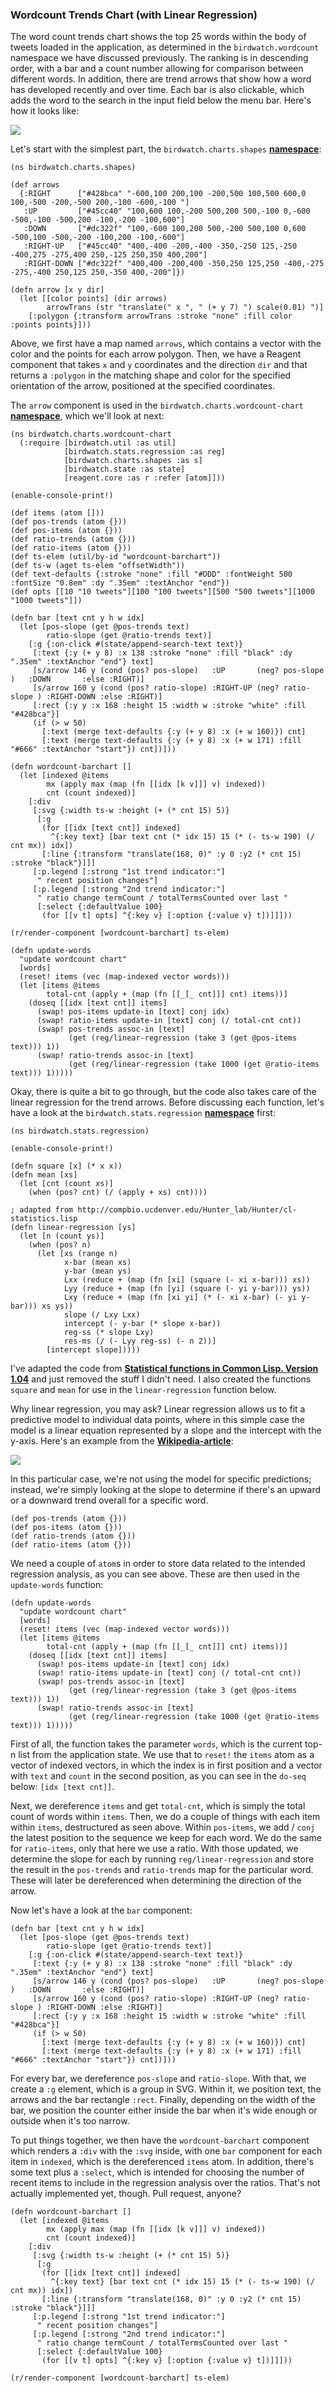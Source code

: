 ### Wordcount Trends Chart (with Linear Regression)

The word count trends chart shows the top 25 words within the body of tweets loaded in the application, as determined in the ````birdwatch.wordcount```` namespace we have discussed previously. The ranking is in descending order, with a bar and a count number allowing for comparison between different words. In addition, there are trend arrows that show how a word has developed recently and over time. Each bar is also clickable, which adds the word to the search in the input field below the menu bar. Here's how it looks like:

![](images/wordcount-chart.png)

Let's start with the simplest part, the ````birdwatch.charts.shapes```` **[namespace](https://github.com/matthiasn/BirdWatch/blob/574d2178be6f399086ad2a5ec35c200d252bf887/Clojure-Websockets/MainApp/src/cljs/birdwatch/charts/shapes.cljs)**:

~~~
(ns birdwatch.charts.shapes)

(def arrows
  {:RIGHT      ["#428bca" "-600,100 200,100 -200,500 100,500 600,0 100,-500 -200,-500 200,-100 -600,-100 "]
   :UP         ["#45cc40" "100,600 100,-200 500,200 500,-100 0,-600 -500,-100 -500,200 -100,-200 -100,600"]
   :DOWN       ["#dc322f" "100,-600 100,200 500,-200 500,100 0,600 -500,100 -500,-200 -100,200 -100,-600"]
   :RIGHT-UP   ["#45cc40" "400,-400 -200,-400 -350,-250 125,-250 -400,275 -275,400 250,-125 250,350 400,200"]
   :RIGHT-DOWN ["#dc322f" "400,400 -200,400 -350,250 125,250 -400,-275 -275,-400 250,125 250,-350 400,-200"]})

(defn arrow [x y dir]
  (let [[color points] (dir arrows)
        arrowTrans (str "translate(" x ", " (+ y 7) ") scale(0.01) ")]
    [:polygon {:transform arrowTrans :stroke "none" :fill color :points points}]))
~~~

Above, we first have a map named ````arrows````, which contains a vector with the color and the points for each arrow polygon. Then, we have a Reagent component that takes ````x```` and ````y```` coordinates and the direction ````dir```` and that returns a ````:polygon```` in the matching shape and color for the specified orientation of the arrow, positioned at the specified coordinates.

The ````arrow```` component is used in the ````birdwatch.charts.wordcount-chart```` **[namespace](https://github.com/matthiasn/BirdWatch/blob/574d2178be6f399086ad2a5ec35c200d252bf887/Clojure-Websockets/MainApp/src/cljs/birdwatch/charts/wordcount_chart.cljs)**, which we'll look at next:

~~~
(ns birdwatch.charts.wordcount-chart
  (:require [birdwatch.util :as util]
            [birdwatch.stats.regression :as reg]
            [birdwatch.charts.shapes :as s]
            [birdwatch.state :as state]
            [reagent.core :as r :refer [atom]]))

(enable-console-print!)

(def items (atom []))
(def pos-trends (atom {}))
(def pos-items (atom {}))
(def ratio-trends (atom {}))
(def ratio-items (atom {}))
(def ts-elem (util/by-id "wordcount-barchart"))
(def ts-w (aget ts-elem "offsetWidth"))
(def text-defaults {:stroke "none" :fill "#DDD" :fontWeight 500 :fontSize "0.8em" :dy ".35em" :textAnchor "end"})
(def opts [[10 "10 tweets"][100 "100 tweets"][500 "500 tweets"][1000 "1000 tweets"]])

(defn bar [text cnt y h w idx]
  (let [pos-slope (get @pos-trends text)
        ratio-slope (get @ratio-trends text)]
    [:g {:on-click #(state/append-search-text text)}
     [:text {:y (+ y 8) :x 138 :stroke "none" :fill "black" :dy ".35em" :textAnchor "end"} text]
     [s/arrow 146 y (cond (pos? pos-slope)   :UP       (neg? pos-slope )   :DOWN       :else :RIGHT)]
     [s/arrow 160 y (cond (pos? ratio-slope) :RIGHT-UP (neg? ratio-slope ) :RIGHT-DOWN :else :RIGHT)]
     [:rect {:y y :x 168 :height 15 :width w :stroke "white" :fill "#428bca"}]
     (if (> w 50)
       [:text (merge text-defaults {:y (+ y 8) :x (+ w 160)}) cnt]
       [:text (merge text-defaults {:y (+ y 8) :x (+ w 171) :fill "#666" :textAnchor "start"}) cnt])]))

(defn wordcount-barchart []
  (let [indexed @items
        mx (apply max (map (fn [[idx [k v]]] v) indexed))
        cnt (count indexed)]
    [:div
     [:svg {:width ts-w :height (+ (* cnt 15) 5)}
      [:g
       (for [[idx [text cnt]] indexed]
         ^{:key text} [bar text cnt (* idx 15) 15 (* (- ts-w 190) (/ cnt mx)) idx])
       [:line {:transform "translate(168, 0)" :y 0 :y2 (* cnt 15) :stroke "black"}]]]
     [:p.legend [:strong "1st trend indicator:"]
      " recent position changes"]
     [:p.legend [:strong "2nd trend indicator:"]
      " ratio change termCount / totalTermsCounted over last "
      [:select {:defaultValue 100}
       (for [[v t] opts] ^{:key v} [:option {:value v} t])]]]))

(r/render-component [wordcount-barchart] ts-elem)

(defn update-words
  "update wordcount chart"
  [words]
  (reset! items (vec (map-indexed vector words)))
  (let [items @items
        total-cnt (apply + (map (fn [[_[_ cnt]]] cnt) items))]
    (doseq [[idx [text cnt]] items]
      (swap! pos-items update-in [text] conj idx)
      (swap! ratio-items update-in [text] conj (/ total-cnt cnt))
      (swap! pos-trends assoc-in [text]
             (get (reg/linear-regression (take 3 (get @pos-items text))) 1))
      (swap! ratio-trends assoc-in [text]
             (get (reg/linear-regression (take 1000 (get @ratio-items text))) 1)))))
~~~

Okay, there is quite a bit to go through, but the code also takes care of the linear regression for the trend arrows. Before discussing each function, let's have a look at the ````birdwatch.stats.regression```` **[namespace](https://github.com/matthiasn/BirdWatch/blob/574d2178be6f399086ad2a5ec35c200d252bf887/Clojure-Websockets/MainApp/src/cljs/birdwatch/stats/regression.cljs)** first:

~~~
(ns birdwatch.stats.regression)

(enable-console-print!)

(defn square [x] (* x x))
(defn mean [xs]
  (let [cnt (count xs)]
    (when (pos? cnt) (/ (apply + xs) cnt))))

; adapted from http://compbio.ucdenver.edu/Hunter_lab/Hunter/cl-statistics.lisp
(defn linear-regression [ys]
  (let [n (count ys)]
    (when (pos? n)
      (let [xs (range n)
            x-bar (mean xs)
            y-bar (mean ys)
            Lxx (reduce + (map (fn [xi] (square (- xi x-bar))) xs))
            Lyy (reduce + (map (fn [yi] (square (- yi y-bar))) ys))
            Lxy (reduce + (map (fn [xi yi] (* (- xi x-bar) (- yi y-bar))) xs ys))
            slope (/ Lxy Lxx)
            intercept (- y-bar (* slope x-bar))
            reg-ss (* slope Lxy)
            res-ms (/ (- Lyy reg-ss) (- n 2))]
        [intercept slope]))))
~~~

I've adapted the code from **[Statistical functions in Common Lisp. Version 1.04](http://compbio.ucdenver.edu/Hunter_lab/Hunter/cl-statistics.lisp)** and just removed the stuff I didn't need. I also created the functions ````square```` and ````mean```` for use in the ````linear-regression```` function below.

Why linear regression, you may ask? Linear regression allows us to fit a predictive model to individual data points, where in this simple case the model is a linear equation represented by a slope and the intercept with the y-axis. Here's an example from the **[Wikipedia-article](http://en.wikipedia.org/wiki/Linear_regression)**:

![](images/linear-regression.png)

In this particular case, we're not using the model for specific predictions; instead, we're simply looking at the slope to determine if there's an upward or a downward trend overall for a specific word.

~~~
(def pos-trends (atom {}))
(def pos-items (atom {}))
(def ratio-trends (atom {}))
(def ratio-items (atom {}))
~~~

We need a couple of ````atom````s in order to store data related to the intended regression analysis, as you can see above. These are then used in the ````update-words```` function:

~~~
(defn update-words
  "update wordcount chart"
  [words]
  (reset! items (vec (map-indexed vector words)))
  (let [items @items
        total-cnt (apply + (map (fn [[_[_ cnt]]] cnt) items))]
    (doseq [[idx [text cnt]] items]
      (swap! pos-items update-in [text] conj idx)
      (swap! ratio-items update-in [text] conj (/ total-cnt cnt))
      (swap! pos-trends assoc-in [text]
             (get (reg/linear-regression (take 3 (get @pos-items text))) 1))
      (swap! ratio-trends assoc-in [text]
             (get (reg/linear-regression (take 1000 (get @ratio-items text))) 1)))))
~~~

First of all, the function takes the parameter ````words````, which is the current top-n list from the application state. We use that to ````reset!```` the ````items```` atom as a vector of indexed vectors, in which the index is in first position and a vector with ````text```` and ````count```` in the second position, as you can see in the ````do-seq```` below: ````[idx [text cnt]]````.

Next, we dereference ````items```` and get ````total-cnt````, which is simply the total count of words within ````items````. Then, we do a couple of things with each item within ````items````, destructured as seen above. Within ````pos-items````, we add / ````conj```` the latest position to the sequence we keep for each word. We do the same for ````ratio-items````, only that here we use a ratio. With those updated, we determine the slope for each by running ````reg/linear-regression```` and store the result in the ````pos-trends```` and ````ratio-trends```` map for the particular word. These will later be dereferenced when determining the direction of the arrow.

Now let's have a look at the ````bar```` component:

~~~
(defn bar [text cnt y h w idx]
  (let [pos-slope (get @pos-trends text)
        ratio-slope (get @ratio-trends text)]
    [:g {:on-click #(state/append-search-text text)}
     [:text {:y (+ y 8) :x 138 :stroke "none" :fill "black" :dy ".35em" :textAnchor "end"} text]
     [s/arrow 146 y (cond (pos? pos-slope)   :UP       (neg? pos-slope )   :DOWN       :else :RIGHT)]
     [s/arrow 160 y (cond (pos? ratio-slope) :RIGHT-UP (neg? ratio-slope ) :RIGHT-DOWN :else :RIGHT)]
     [:rect {:y y :x 168 :height 15 :width w :stroke "white" :fill "#428bca"}]
     (if (> w 50)
       [:text (merge text-defaults {:y (+ y 8) :x (+ w 160)}) cnt]
       [:text (merge text-defaults {:y (+ y 8) :x (+ w 171) :fill "#666" :textAnchor "start"}) cnt])]))
~~~

For every bar, we dereference ````pos-slope```` and ````ratio-slope````. With that, we create a ````:g```` element, which is a group in SVG. Within it, we position text, the arrows and the bar rectangle ````:rect````. Finally, depending on the width of the bar, we position the counter either inside the bar when it's wide enough or outside when it's too narrow.

To put things together, we then have the ````wordcount-barchart```` component which renders a ````:div```` with the ````:svg```` inside, with one ````bar```` component for each item in ````indexed````, which is the dereferenced ````items```` atom. In addition, there's some text plus a ````:select````, which is intended for choosing the number of recent items to include in the regression analysis over the ratios. That's not actually implemented yet, though. Pull request, anyone?

~~~
(defn wordcount-barchart []
  (let [indexed @items
        mx (apply max (map (fn [[idx [k v]]] v) indexed))
        cnt (count indexed)]
    [:div
     [:svg {:width ts-w :height (+ (* cnt 15) 5)}
      [:g
       (for [[idx [text cnt]] indexed]
         ^{:key text} [bar text cnt (* idx 15) 15 (* (- ts-w 190) (/ cnt mx)) idx])
       [:line {:transform "translate(168, 0)" :y 0 :y2 (* cnt 15) :stroke "black"}]]]
     [:p.legend [:strong "1st trend indicator:"]
      " recent position changes"]
     [:p.legend [:strong "2nd trend indicator:"]
      " ratio change termCount / totalTermsCounted over last "
      [:select {:defaultValue 100}
       (for [[v t] opts] ^{:key v} [:option {:value v} t])]]]))

(r/render-component [wordcount-barchart] ts-elem)
~~~
